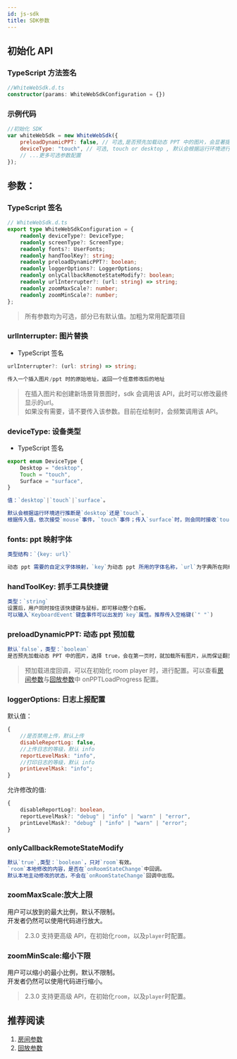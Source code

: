 ```yaml
---
id: js-sdk
title: SDK参数
---
```


## 初始化 API

### TypeScript 方法签名

```TypeScript
//WhiteWebSdk.d.ts
constructor(params: WhiteWebSdkConfiguration = {})
```

### 示例代码

```javascript
//初始化 SDK
var whiteWebSdk = new WhiteWebSdk({
    preloadDynamicPPT: false, // 可选,是否预先加载动态 PPT 中的图片，会显著提升用户体验，降低翻页的图片加载时长
    deviceType: "touch", // 可选, touch or desktop , 默认会根据运行环境进行推断
    // ...更多可选参数配置
});
```

## 参数：

### TypeScript 签名

```Typescript
// WhiteWebSdk.d.ts
export type WhiteWebSdkConfiguration = {
    readonly deviceType?: DeviceType;
    readonly screenType?: ScreenType;
    readonly fonts?: UserFonts;
    readonly handToolKey?: string;
    readonly preloadDynamicPPT?: boolean;
    readonly loggerOptions?: LoggerOptions;
    readonly onlyCallbackRemoteStateModify?: boolean;
    readonly urlInterrupter?: (url: string) => string;
    readonly zoomMaxScale?: number;
    readonly zoomMinScale?: number;
};
```

>所有参数均为可选，部分已有默认值。加粗为常用配置项目

### **urlInterrupter**: 图片替换

* TypeScript 签名

```typescript
urlInterrupter?: (url: string) => string;
```

```js
传入一个插入图片/ppt 时的原始地址，返回一个任意修改后的地址
```

>在插入图片和创建新场景背景图时，sdk 会调用该 API，此时可以修改最终显示的url。  
>如果没有需要，请不要传入该参数。目前在绘制时，会频繁调用该 API。

### **deviceType**: 设备类型

* TypeScript 签名

```typescript
export enum DeviceType {
    Desktop = "desktop",
    Touch = "touch",
    Surface = "surface",
}
```

```js
值：`desktop`|`touch`|`surface`。

默认会根据运行环境进行推断是`desktop`还是`touch`。  
根据传入值，依次接受`mouse`事件，`touch`事件；传入`surface`时，则会同时接收`touch`,`mouse`事件。
```

### fonts: ppt 映射字体

```js
类型结构：`{key: url}`

动态 ppt 需要的自定义字体映射，`key`为动态 ppt 所用的字体名称，`url`为字典所在网络地址。
```

### **handToolKey**: 抓手工具快捷键

```js
类型：`string`
设置后，用户同时按住该快捷键与鼠标，即可移动整个白板。  
可以输入`KeyboardEvent`键盘事件可以出发的`key`属性。推荐传入空格键(`" "`)
```

### preloadDynamicPPT: 动态 ppt 预加载

```js
默认`false`，类型：`boolean`
是否预先加载动态 PPT 中的图片，选择 true，会在第一页时，就加载所有图片，从而保证翻页时，能够立即显示图片。
```

>预加载进度回调，可以在初始化 room player 时，进行配置。可以查看[房间参数](./room.md)与[回放参数](./player.md)中 onPPTLoadProgress 配置。

### loggerOptions: 日志上报配置

默认值：

```js
{
    //是否禁用上传，默认上传
    disableReportLog: false,
    //上传日志的等级，默认 info
    reportLevelMask: "info",
    //打印日志的等级，默认 info
    printLevelMask: "info";
}
```

允许修改的值:
```Typescript
{
    disableReportLog?: boolean,
    reportLevelMask?: "debug" | "info" | "warn" | "error",
    printLevelMask?: "debug" | "info" | "warn" | "error";
}
```

### onlyCallbackRemoteStateModify

```js
默认`true`,类型：`boolean`，只对`room`有效。
`room`本地修改的内容，是否在`onRoomStateChange`中回调。
默认本地主动修改的状态，不会在`onRoomStateChange`回调中出现。
```

### zoomMaxScale:放大上限

用户可以放到的最大比例，默认不限制。  
开发者仍然可以使用代码进行放大。

>2.3.0 支持更高级 API，在初始化`room`，以及`player`时配置。

### zoomMinScale:缩小下限

用户可以缩小的最小比例，默认不限制。  
开发者仍然可以使用代码进行缩小。

>2.3.0 支持更高级 API，在初始化`room`，以及`player`时配置。

## 推荐阅读

1. [房间参数](./room.md)
1. [回放参数](./player.md)